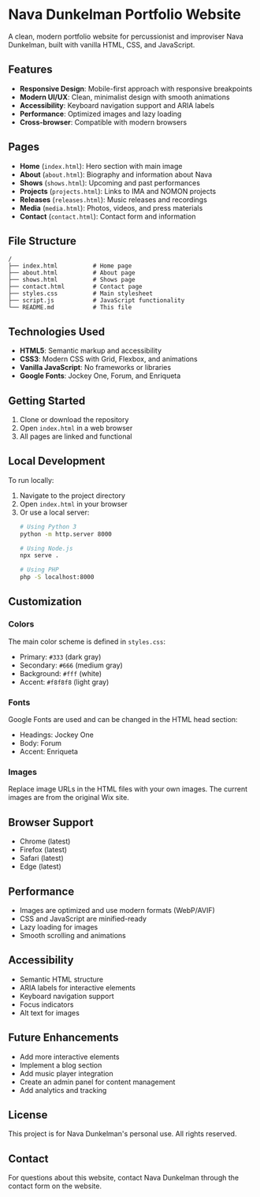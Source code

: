# Nava Dunkelman Portfolio Website

A clean, modern portfolio website for percussionist and improviser Nava Dunkelman, built with vanilla HTML, CSS, and JavaScript.

## Features

- **Responsive Design**: Mobile-first approach with responsive breakpoints
- **Modern UI/UX**: Clean, minimalist design with smooth animations
- **Accessibility**: Keyboard navigation support and ARIA labels
- **Performance**: Optimized images and lazy loading
- **Cross-browser**: Compatible with modern browsers

## Pages

- **Home** (`index.html`): Hero section with main image
- **About** (`about.html`): Biography and information about Nava
- **Shows** (`shows.html`): Upcoming and past performances
- **Projects** (`projects.html`): Links to IMA and NOMON projects
- **Releases** (`releases.html`): Music releases and recordings
- **Media** (`media.html`): Photos, videos, and press materials
- **Contact** (`contact.html`): Contact form and information

## File Structure

```
/
├── index.html          # Home page
├── about.html          # About page
├── shows.html          # Shows page
├── contact.html        # Contact page
├── styles.css          # Main stylesheet
├── script.js           # JavaScript functionality
└── README.md           # This file
```

## Technologies Used

- **HTML5**: Semantic markup and accessibility
- **CSS3**: Modern CSS with Grid, Flexbox, and animations
- **Vanilla JavaScript**: No frameworks or libraries
- **Google Fonts**: Jockey One, Forum, and Enriqueta

## Getting Started

1. Clone or download the repository
2. Open `index.html` in a web browser
3. All pages are linked and functional

## Local Development

To run locally:

1. Navigate to the project directory
2. Open `index.html` in your browser
3. Or use a local server:
   ```bash
   # Using Python 3
   python -m http.server 8000
   
   # Using Node.js
   npx serve .
   
   # Using PHP
   php -S localhost:8000
   ```

## Customization

### Colors
The main color scheme is defined in `styles.css`:
- Primary: `#333` (dark gray)
- Secondary: `#666` (medium gray)
- Background: `#fff` (white)
- Accent: `#f8f8f8` (light gray)

### Fonts
Google Fonts are used and can be changed in the HTML head section:
- Headings: Jockey One
- Body: Forum
- Accent: Enriqueta

### Images
Replace image URLs in the HTML files with your own images. The current images are from the original Wix site.

## Browser Support

- Chrome (latest)
- Firefox (latest)
- Safari (latest)
- Edge (latest)

## Performance

- Images are optimized and use modern formats (WebP/AVIF)
- CSS and JavaScript are minified-ready
- Lazy loading for images
- Smooth scrolling and animations

## Accessibility

- Semantic HTML structure
- ARIA labels for interactive elements
- Keyboard navigation support
- Focus indicators
- Alt text for images

## Future Enhancements

- Add more interactive elements
- Implement a blog section
- Add music player integration
- Create an admin panel for content management
- Add analytics and tracking

## License

This project is for Nava Dunkelman's personal use. All rights reserved.

## Contact

For questions about this website, contact Nava Dunkelman through the contact form on the website.
